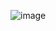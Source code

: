 ![image](https://user-images.githubusercontent.com/55356699/203156284-f7a7c691-66be-40f9-86ac-e5f4962eff5b.png)
